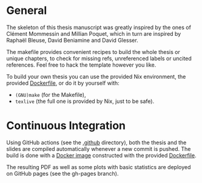 # General

The skeleton of this thesis manuscript was greatly inspired by the ones of Clément Mommessin and Millian Poquet, which in turn are inspired by Raphaël Bleuse, David Beniamine and David Glesser.

The makefile provides convenient recipes to build the whole thesis or unique chapters, to check for missing refs, unreferenced labels or uncited references.
Feel free to hack the template however you like.

To build your own thesis you can use the provided Nix environment, the provided [Dockerfile](Dockerfile), or do it by
yourself with:
  - `(GNU)make` (for the Makefile),
  - `texlive` (the full one is provided by Nix, just to be safe).

# Continuous Integration

Using GitHub actions (see the [.github](.github) directory), both the thesis and the slides are compiled automatically
whenever a new commit is pushed. The build is done with a [Docker image](https://hub.docker.com/r/ezibenroc/orgmode_latex)
constructed with the provided [Dockerfile](Dockerfile).

The resulting PDF as well as some plots with basic statistics are deployed on GitHub pages (see the gh-pages branch).

